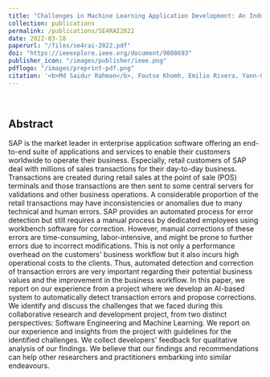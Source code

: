 ```yaml
---
title: "Challenges in Machine Learning Application Development: An Industrial Experience Report"
collection: publications
permalink: /publications/SE4RAI2022
date: 2022-03-18
paperurl: "/files/se4rai-2022.pdf"
doi: "https://ieeexplore.ieee.org/document/9808693"
publisher_icon: "/images/publisher/ieee.png"
pdflogo: "/images/preprint-pdf.png"
citation: '<b>Md Saidur Rahman</b>, Foutse Khomh, Emilio Rivera, Yann-Gaël Guéhéneuc and Bernd Lehnert &quot;Challenges in Machine Learning Application Development: An Industrial Experience Report&quot;, <i>1st International Workshop on Software Engineering for Responsible Artificial Intelligence(<b>SE4RAI</b>)</i>. Pittsburgh, PA, USA, pages 21-28, 2022.'
--- 
```

<br>

## Abstract
SAP is the market leader in enterprise application software offering an end-to-end suite of applications and services to enable their customers worldwide to operate their business. Especially, retail customers of SAP deal with millions of sales transactions for their day-to-day business. 
Transactions are created during retail sales at the point of sale (POS) terminals and those transactions are then sent to some central servers for validations and other business operations. A considerable proportion of the retail transactions may have inconsistencies or anomalies due to many technical and human errors. SAP provides an automated process for error detection but still requires a manual process by dedicated employees using workbench software for correction. However, manual corrections of these errors are time-consuming, labor-intensive, and might be prone to further errors due to incorrect modifications. This is not only a performance overhead on the customers' business workflow but it also incurs high operational costs to the clients. Thus, automated detection and correction of transaction errors are very important regarding their potential business values and the improvement in the business workflow. 
In this paper, we report on our experience from a project where we develop an AI-based system to automatically detect transaction errors and propose corrections.
We identify and discuss the challenges that we faced during this collaborative research and development project, from two distinct perspectives: Software Engineering and Machine Learning. 
We report on our experience and insights from the project with guidelines for the identified challenges. 
We collect developers' feedback for qualitative analysis of our findings. 
We believe that our findings and recommendations can help other researchers and practitioners embarking into similar endeavours.